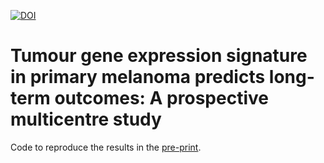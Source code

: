 [![DOI](https://zenodo.org/badge/134000326.svg)](https://zenodo.org/badge/latestdoi/134000326)

# Tumour gene expression signature in primary melanoma predicts long-term outcomes: A prospective multicentre study

Code to reproduce the results in the [pre-print](https://doi.org/10.1101/2020.02.24.961771).




